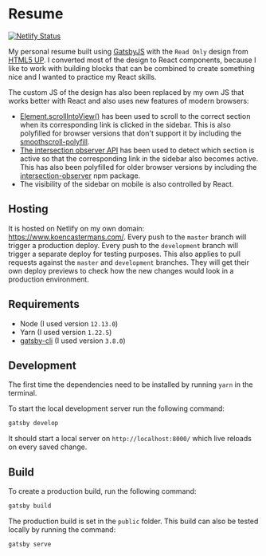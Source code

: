 # Resume

[![Netlify Status](https://api.netlify.com/api/v1/badges/896e65b2-d3fa-40cd-8eae-674e5e847e2b/deploy-status)](https://app.netlify.com/sites/koencastermans/deploys)

My personal resume built using [GatsbyJS](https://www.gatsbyjs.com/) with the
`Read Only` design from [HTML5 UP](https://html5up.net/). I converted most of the
design to React components, because I like to work with building blocks that can be
combined to create something nice and I wanted to practice my React skills.

The custom JS of the design has also been replaced by my own JS that works better
with React and also uses new features of modern browsers:
- [Element.scrollIntoView()](https://developer.mozilla.org/en-US/docs/Web/API/Element/scrollIntoView)
  has been used to scroll to the correct section when its corresponding link is clicked
  in the sidebar. This is also polyfilled for browser versions that don't support it
  by including the [smoothscroll-polyfill](https://www.npmjs.com/package/smoothscroll-polyfill).
- [The intersection observer API](https://developer.mozilla.org/en-US/docs/Web/API/Intersection_Observer_API)
  has been used to detect which section is active so that the corresponding link
  in the sidebar also becomes active. This has also been polyfilled for older browser
  versions by including the [intersection-observer](https://www.npmjs.com/package/intersection-observer)
  npm package.
- The visibility of the sidebar on mobile is also controlled by React.

## Hosting

It is hosted on Netlify on my own domain: https://www.koencastermans.com/. Every push
to the `master` branch will trigger a production deploy. Every push to the
`development` branch will trigger a separate deploy for testing purposes. This also
applies to pull requests against the `master` and `development` branches. They will
get their own deploy previews to check how the new changes would look in a production
environment.

## Requirements

- Node (I used version `12.13.0`)
- Yarn (I used version `1.22.5`)
- [gatsby-cli](https://www.npmjs.com/package/gatsby-cli) (I used version `3.8.0`)

## Development

The first time the dependencies need to be installed by running `yarn` in the terminal.

To start the local development server run the following command:

```bash
gatsby develop
```

It should start a local server on `http://localhost:8000/` which live reloads on
every saved change.

## Build

To create a production build, run the following command:

```bash
gatsby build
```

The production build is set in the `public` folder. This build can also be tested
locally by running the command:

```bash
gatsby serve
```

